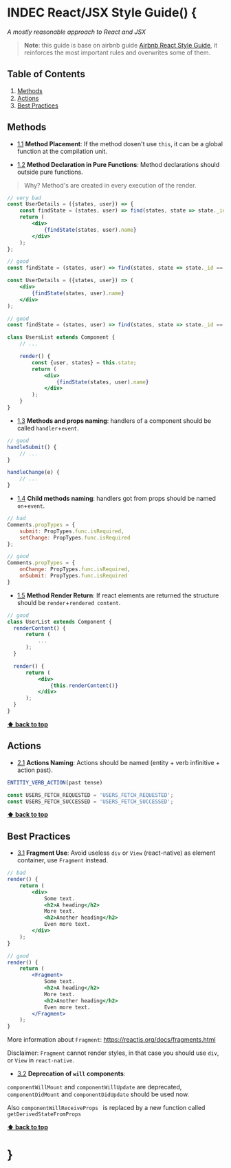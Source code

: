 # INDEC React/JSX Style Guide() {

*A mostly reasonable approach to React and JSX*

> **Note**: this guide is base on airbnb guide [Airbnb React Style Guide](https://github.com/airbnb/javascript/tree/master/react),
it reinforces the most important rules and overwrites some of them.

## Table of Contents

1. [Methods](#methods)
1. [Actions](#actions)
1. [Best Practices](#best-practices)

## Methods

<a name="method--placement"></a><a name="1.1"></a>
- [1.1](#method--placement) **Method Placement**: If the method dosen't use `this`, it can be a global function at the compilation unit.


<a name="method--purefunction"></a><a name="1.2"></a>
- [1.2](#method--pure--function) **Method Declaration in Pure Functions**: Method declarations should outside pure functions.

> Why? Method's are created in every execution of the render.

```jsx
// very bad
const UserDetails = ({states, user}) => {
    const findState = (states, user) => find(states, state => state._id == user.state);
    return (
        <div>
            {findState(states, user).name}
        </div>
    );
};

// good
const findState = (states, user) => find(states, state => state._id == user.state);

const UserDetails = ({states, user}) => (
    <div>
        {findState(states, user).name}
    </div>
);

// good
const findState = (states, user) => find(states, state => state._id == user.state);

class UsersList extends Component {
    // ...

    render() {
        const {user, states} = this.state;
        return (
            <div>
                {findState(states, user).name}
            </div>
        );
    }
}
```

<a name="method--props"></a><a name="1.2"></a>
- [1.3](#method--props--naming) **Methods and props naming**: handlers of a component should be called `handler`+`event`.

```jsx
// good
handleSubmit() {
    // ...
}

handleChange(e) {
    // ...
}
```

<a name="method--child"></a><a name="1.2"></a>
- [1.4](#child--method--nameing) **Child methods naming**: handlers got from props should be named `on`+`event`.

```jsx
// bad
Comments.propTypes = {
    submit: PropTypes.func.isRequired,
    setChange: PropTypes.func.isRequired
};

// good
Comments.propTypes = {
    onChange: PropTypes.func.isRequired,
    onSubmit: PropTypes.func.isRequired
}
```

<a name="method--render"></a><a name="1.2"></a>
- [1.5](#method--render) **Method Render Return**: If react elements are returned the structure should be `render`+`rendered content`.

```jsx
// good
class UserList extends Component {
  renderContent() {
      return (
          ...
      );
  }

  render() {
      return (
          <div>
              {this.renderContent()}
          </div>
      );
  }
}
```

**[⬆ back to top](#table-of-contents)**

## Actions

<a name="action--nameing"></a><a name="2.1"></a>
- [2.1](#action--nameing) **Actions Naming**: Actions should be named (entity + verb infinitive + action past).

```jsx
ENTITIY_VERB_ACTION(past tense)

const USERS_FETCH_REQUESTED = 'USERS_FETCH_REQUESTED';
const USERS_FETCH_SUCCESSED = 'USERS_FETCH_SUCCESSED';
```

**[⬆ back to top](#table-of-contents)**

## Best Practices

<a name="best-practices--fragment"></a><a name="3.1"></a>
- [3.1](#best-practices--fragment) **Fragment Use**: Avoid useless `div` or `View` (react-native) as element container, use `Fragment` instead.

```jsx
// bad
render() {
    return (
        <div>
            Some text.
            <h2>A heading</h2>
            More text.
            <h2>Another heading</h2>
            Even more text.
        </div>
    );
}
```

```jsx
// good
render() {
    return (
        <Fragment>
            Some text.
            <h2>A heading</h2>
            More text.
            <h2>Another heading</h2>
            Even more text.
        </Fragment>
    );
}
```

More information about `Fragment`: https://reactjs.org/docs/fragments.html

 Disclaimer: `Fragment` cannot render styles, in that case you should use `div`, or `View` in `react-native`.

<a name="bestpractices--deprecations"></a><a name="3.2"></a>
- [3.2](#bestpractices--deprecations) **Deprecation of `will` components**:

`componentWillMount` and `componentWillUpdate` are deprecated, `componentDidMount` and `componentDidUpdate` should be used now.

Also `componentWillReceiveProps ` is replaced by a new function called `getDerivedStateFromProps`

**[⬆ back to top](#table-of-contents)**

# }
